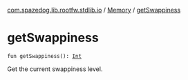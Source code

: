 [com.spazedog.lib.rootfw.stdlib.io](../index.md) / [Memory](index.md) / [getSwappiness](.)

# getSwappiness

`fun getSwappiness(): `[`Int`](https://kotlinlang.org/api/latest/jvm/stdlib/kotlin/-int/index.html)

Get the current swappiness level.

